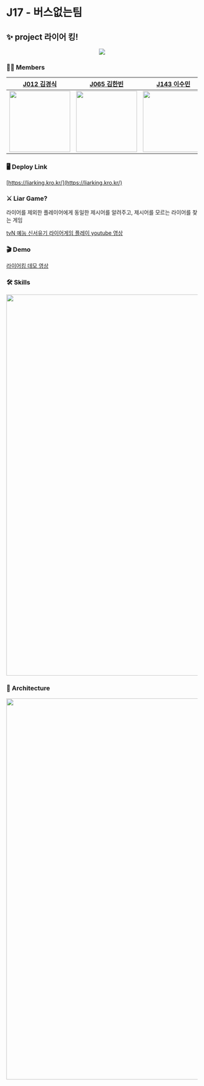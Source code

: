 # J17 - 버스없는팀

## ✨ project 라이어 킹!

<p align="center">
  <img src="https://user-images.githubusercontent.com/83746849/144019319-490453cd-b7ef-4a0d-a485-cde3165f50a9.JPG">
</p>

### 🙍‍♂️ Members

| [J012 김경식](https://github.com/kskim625)                                                    | [J065 김한빈](https://github.com/a1029)                                                       | [J143 이수민](https://github.com/sumin123456)                                                      | [J208 최인규](https://github.com/Dunde1)                                                      |
| --------------------------------------------------------------------------------------------- | --------------------------------------------------------------------------------------------- | -------------------------------------------------------------------------------------------------- | --------------------------------------------------------------------------------------------- |
| <img src="https://avatars.githubusercontent.com/u/83746849?v=4" width="160px" height="160px"> | <img src="https://avatars.githubusercontent.com/u/15135565?v=4" width="160px" height="160px"> | <img src="https://avatars.githubusercontent.com/u/87405529?s=64&v=4" width="160px" height="160px"> | <img src="https://avatars.githubusercontent.com/u/75592009?v=4" width="160px" height="160px"> |

### 🖥 Deploy Link

[https://liarking.kro.kr/](https://liarking.kro.kr/)

### ⚔️ Liar Game?

<p>
  라이어를 제외한 플레이어에게 동일한 제시어를 알려주고, 제시어를 모르는 라이어를 찾는 게임
</p>

<a href="https://www.youtube.com/embed/xrABtX16V-4?start=17&end=72">
  <div>tvN 예능 신서유기 라이어게임 플레이 youtube 영상</div>
</a>

### 🎬 Demo

[라이어킹 데모 영상](https://www.youtube.com/watch?v=tY8fo2ZtO88)

### 🛠️ Skills

<img src="https://user-images.githubusercontent.com/15135565/144010575-a0bfce7d-c3ac-43b3-8a61-4d8bf2f5a5d0.PNG" width="1000px">

### 🧱 Architecture

<img src="https://user-images.githubusercontent.com/15135565/149805130-df628956-e02c-4347-834e-ee4178d44842.png" width="1000px">
